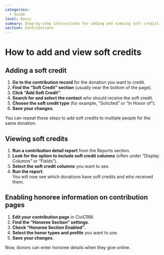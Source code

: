 ```yaml
---
categories:
  - Guide  
level: Basic  
summary: Step-by-step instructions for adding and viewing soft credits in CiviCRM.  
section: Contributions  
---
```


# How to add and view soft credits

## Adding a soft credit

1. **Go to the contribution record** for the donation you want to credit.
2. **Find the “Soft Credit” section** (usually near the bottom of the page).
3. **Click “Add Soft Credit”**.
4. **Search for and select the contact** who should receive the soft credit.
5. **Choose the soft credit type** (for example, “Solicited” or “In Honor of”).
6. **Save your changes**.

You can repeat these steps to add soft credits to multiple people for the same donation.

## Viewing soft credits

1. **Run a contribution detail report** from the Reports section.
2. **Look for the option to include soft credit columns** (often under “Display Columns” or “Fields”).
3. **Select the soft credit columns** you want to see.
4. **Run the report**.  
   You will now see which donations have soft credits and who received them.

## Enabling honoree information on contribution pages

1. **Edit your contribution page** in CiviCRM.
2. **Find the “Honoree Section” settings**.
3. **Check “Honoree Section Enabled”**.
4. **Select the honor types and profile** you want to use.
5. **Save your changes**.

Now, donors can enter honoree details when they give online.
